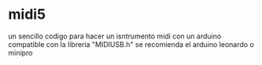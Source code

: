 # midi5
un sencillo codigo para hacer un isntrumento midi con un arduino compatible con la libreria "MIDIUSB.h" se recomienda el arduino leonardo o minipro
